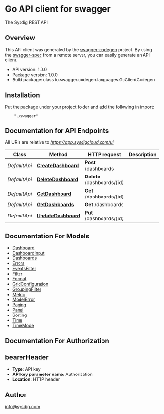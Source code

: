 # Go API client for swagger

The Sysdig REST API

## Overview
This API client was generated by the [swagger-codegen](https://github.com/swagger-api/swagger-codegen) project.  By using the [swagger-spec](https://github.com/swagger-api/swagger-spec) from a remote server, you can easily generate an API client.

- API version: 1.0.0
- Package version: 1.0.0
- Build package: class io.swagger.codegen.languages.GoClientCodegen

## Installation
Put the package under your project folder and add the following in import:
```
    "./swagger"
```

## Documentation for API Endpoints

All URIs are relative to *https://app.sysdigcloud.com/ui*

Class | Method | HTTP request | Description
------------ | ------------- | ------------- | -------------
*DefaultApi* | [**CreateDashboard**](docs/DefaultApi.md#createdashboard) | **Post** /dashboards | 
*DefaultApi* | [**DeleteDashboard**](docs/DefaultApi.md#deletedashboard) | **Delete** /dashboards/{id} | 
*DefaultApi* | [**GetDashboard**](docs/DefaultApi.md#getdashboard) | **Get** /dashboards/{id} | 
*DefaultApi* | [**GetDashboards**](docs/DefaultApi.md#getdashboards) | **Get** /dashboards | 
*DefaultApi* | [**UpdateDashboard**](docs/DefaultApi.md#updatedashboard) | **Put** /dashboards/{id} | 


## Documentation For Models

 - [Dashboard](docs/Dashboard.md)
 - [DashboardInput](docs/DashboardInput.md)
 - [Dashboards](docs/Dashboards.md)
 - [Errors](docs/Errors.md)
 - [EventsFilter](docs/EventsFilter.md)
 - [Filter](docs/Filter.md)
 - [Format](docs/Format.md)
 - [GridConfiguration](docs/GridConfiguration.md)
 - [GroupingFilter](docs/GroupingFilter.md)
 - [Metric](docs/Metric.md)
 - [ModelError](docs/ModelError.md)
 - [Paging](docs/Paging.md)
 - [Panel](docs/Panel.md)
 - [Sorting](docs/Sorting.md)
 - [Time](docs/Time.md)
 - [TimeMode](docs/TimeMode.md)


## Documentation For Authorization


## bearerHeader

- **Type**: API key 
- **API key parameter name**: Authorization
- **Location**: HTTP header


## Author

info@sysdig.com

